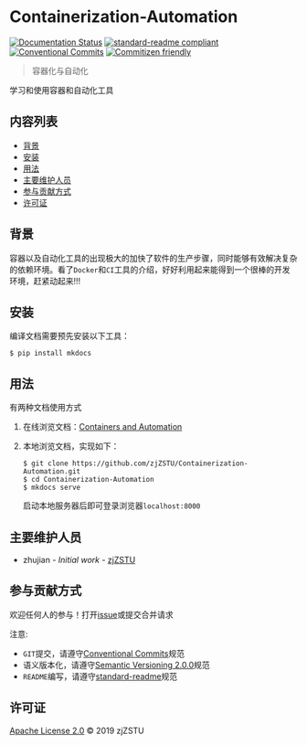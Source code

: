 # Containerization-Automation

[![Documentation Status](https://readthedocs.org/projects/containerization-automation/badge/?version=latest)](https://containerization-automation.readthedocs.io/zh_CN/latest/?badge=latest) [![standard-readme compliant](https://img.shields.io/badge/standard--readme-OK-green.svg?style=flat-square)](https://github.com/RichardLitt/standard-readme) [![Conventional Commits](https://img.shields.io/badge/Conventional%20Commits-1.0.0-yellow.svg)](https://conventionalcommits.org) [![Commitizen friendly](https://img.shields.io/badge/commitizen-friendly-brightgreen.svg)](http://commitizen.github.io/cz-cli/)

> 容器化与自动化

学习和使用容器和自动化工具

## 内容列表

- [背景](#背景)
- [安装](#安装)
- [用法](#用法)
- [主要维护人员](#主要维护人员)
- [参与贡献方式](#参与贡献方式)
- [许可证](#许可证)

## 背景

容器以及自动化工具的出现极大的加快了软件的生产步骤，同时能够有效解决复杂的依赖环境。看了`Docker`和`CI`工具的介绍，好好利用起来能得到一个很棒的开发环境，赶紧动起来!!!

## 安装

编译文档需要预先安装以下工具：

```
$ pip install mkdocs
```

## 用法

有两种文档使用方式

1. 在线浏览文档：[Containers and Automation](https://containerization-automation.readthedocs.io/zh_CN/latest/?badge=latest)

2. 本地浏览文档，实现如下：

    ```
    $ git clone https://github.com/zjZSTU/Containerization-Automation.git
    $ cd Containerization-Automation
    $ mkdocs serve
    ```
   启动本地服务器后即可登录浏览器`localhost:8000`

## 主要维护人员

* zhujian - *Initial work* - [zjZSTU](https://github.com/zjZSTU)

## 参与贡献方式

欢迎任何人的参与！打开[issue](https://github.com/zjZSTU/Container-Automation/issues)或提交合并请求

注意:

* `GIT`提交，请遵守[Conventional Commits](https://www.conventionalcommits.org/en/v1.0.0-beta.4/)规范
* 语义版本化，请遵守[Semantic Versioning 2.0.0](https://semver.org)规范
* `README`编写，请遵守[standard-readme](https://github.com/RichardLitt/standard-readme)规范

## 许可证

[Apache License 2.0](LICENSE) © 2019 zjZSTU
